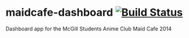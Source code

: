 maidcafe-dashboard [![Build Status](https://travis-ci.org/NatsumiHoshino/maidcafe-dashboard.png?branch=master)](https://travis-ci.org/NatsumiHoshino/maidcafe-dashboard)
==================

Dashboard app for the McGill Students Anime Club Maid Cafe 2014

